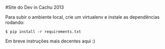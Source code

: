 #Site do Dev in Cachu 2013

Para subir o ambiente local, crie um virtualenv e instale as dependências rodando:

    $ pip install -r requirements.txt

Em breve instruções mais decentes aqui :)
